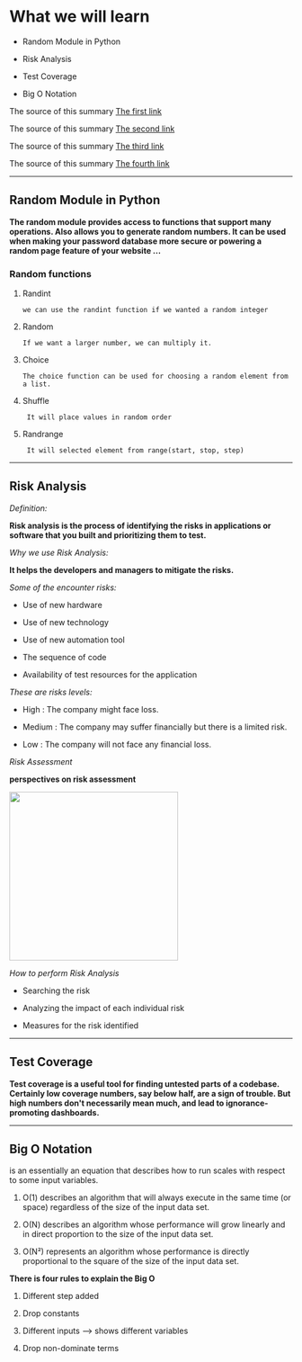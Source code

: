 # What we will learn

- Random Module in Python

- Risk Analysis

- Test Coverage

- Big O Notation


The source of this summary [The first link](https://www.pythonforbeginners.com/random/how-to-use-the-random-module-in-python)

The source of this summary [The second link](https://www.edureka.co/blog/risk-analysis-in-software-testing/)

The source of this summary [The third link](https://martinfowler.com/bliki/TestCoverage.html)

The source of this summary [The fourth link](https://www.youtube.com/watch?v=v4cd1O4zkGw)
______________________________________

## Random Module in Python

**The random module provides access to functions that support many operations. Also allows you to generate random numbers. It can be used when making your password database more secure or powering a random page feature of your website ...**

### Random functions

1. Randint 

       we can use the randint function if we wanted a random integer

2. Random

       If we want a larger number, we can multiply it.

3. Choice

       The choice function can be used for choosing a random element from a list.

4. Shuffle
   
        It will place values in random order

5. Randrange

        It will selected element from range(start, stop, step)

______________________________________

## Risk Analysis

*Definition:*

**Risk analysis is the process of identifying the risks in applications or software that you built and prioritizing them to test.**


*Why we use Risk Analysis:*

**It helps the developers and managers to mitigate the risks.**

*Some of the encounter risks:*

- Use of new hardware

- Use of new technology

- Use of new automation tool

- The sequence of code

- Availability of test resources for the application

*These are risks levels:*

- High : The company might face loss.

- Medium : The company may suffer financially but there is a limited risk.

- Low : The company will not face any financial loss.

*Risk Assessment*

**perspectives on risk assessment**


<img src="https://d1jnx9ba8s6j9r.cloudfront.net/blog/wp-content/uploads/2019/08/Picture1-768x422.png" style="height: 300px; width:300px;"/>


*How to perform Risk Analysis*

- Searching the risk

- Analyzing the impact of each individual risk

- Measures for the risk identified

______________________________________

## Test Coverage

**Test coverage is a useful tool for finding untested parts of a codebase. Certainly low coverage numbers, say below half, are a sign of trouble. But high numbers don't necessarily mean much, and lead to ignorance-promoting dashboards.**

______________________________________

## Big O Notation

is an essentially an equation that describes how to run scales with respect to some input variables.

1. O(1) describes an algorithm that will always execute in the same time (or space) regardless of the size of the input data set.

2. O(N) describes an algorithm whose performance will grow linearly and in direct proportion to the size of the input data set.

3. O(N²) represents an algorithm whose performance is directly proportional to the square of the size of the input data set.


**There is four rules to explain the Big O**

1. Different step added

2. Drop constants

3. Different inputs --> shows different variables

4. Drop non-dominate terms

